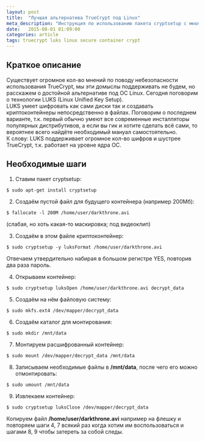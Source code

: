 ```yaml
---
layout: post
title:  "Лучшая альтернатива TrueCrypt под Linux"
meta_description: "Инструкция по использованию пакета cryptsetup c множеством примеров"
date:   2015-08-01 01:09:00
categories: article
tags: truecrypt luks linux secure container crypt
---
```


## Краткое описание

Существует огромное кол-во мнений по поводу небезопасности использования TrueCrypt, мы эти домыслы поддерживать не будем, но расскажем о достойной альтернативе под ОС Linux. Сегодня поговорим о технологии LUKS (Linux Unified Key Setup).<br>
LUKS умеет шифровать как сами диски так и создавать криптоконтейнеры непосредственно в файлах. Поговорим о последнем варианте, т.к. первый обычно умеют все современные инсталляторы популярных дистрибутивов, а если вы гик и хотите сделать всё сами, то вероятнее всего найдёте необходимый мануал самостоятельно.<br>
К слову: LUKS поддерживает огромное кол-во шифров и шустрее TrueCrypt, т.к. работает на уровне ядра ОС.

## Необходимые шаги

1) Ставим пакет cryptsetup:

`$ sudo apt-get install cryptsetup`

2) Создаём пустой файл для будущего контейнера (например 200Мб):

`$ fallocate -l 200M /home/user/darkthrone.avi`

(слабая, но хоть какая-то маскировка; под видеоклип)

3) Создаём в этом файле криптоконтейнер:

`$ sudo cryptsetup -y luksFormat /home/user/darkthrone.avi`

Отвечаем утвердительно набирая в большом регистре YES, повторив два раза пароль.

4) Открываем контейнер:

`$ sudo cryptsetup luksOpen /home/user/darkthrone.avi decrypt_data`

5) Создаём на нём файловую систему:

`$ sudo mkfs.ext4 /dev/mapper/decrypt_data`

6) Создаём каталог для монтирования:

`$ sudo mkdir /mnt/data`

7) Монтируем расшифрованный контейнер:

`$ sudo mount /dev/mapper/decrypt_data /mnt/data`

8) Записываем необходимые файлы в **/mnt/data**, после чего его можно отмонтировать:

`$ sudo umount /mnt/data`

9) Извлекаем контейнер:

`$ sudo cryptsetup luksClose /dev/mapper/decrypt_data`

Копируем файл **/home/user/darkthrone.avi** например на флешку и повторяем шаги 4, 7 всякий раз когда хотим им воспользоваться и шагами 8, 9 чтобы затереть за собой следы.
